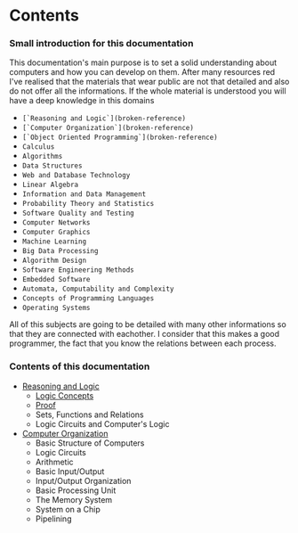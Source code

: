# Contents

### Small introduction for this documentation

This documentation's main purpose is to set a solid understanding about computers and how you can develop on them. After many resources red I've realised that the materials that wear public are not that detailed and also do not offer all the informations. If the whole material is understood you will have a deep knowledge in this domains

* ``[`Reasoning and Logic`](broken-reference)``
* ``[`Computer Organization`](broken-reference)``
* ``[`Object Oriented Programming`](broken-reference)``
* `Calculus`
* `Algorithms`
* `Data Structures`
* `Web and Database Technology`
* `Linear Algebra`
* `Information and Data Management`
* `Probability Theory and Statistics`
* `Software Quality and Testing`
* `Computer Networks`
* `Computer Graphics`
* `Machine Learning`
* `Big Data Processing`
* `Algorithm Design`
* `Software Engineering Methods`
* `Embedded Software`
* `Automata, Computability and Complexity`
* `Concepts of Programming Languages`
* `Operating Systems`

All of this subjects are going to be detailed with many other informations so that they are connected with eachother. I consider that this makes a good programmer, the fact that you know the relations between each process.



### Contents of this documentation

* [Reasoning and Logic](reasoning-and-logic/introduction.md)
  * [Logic Concepts](reasoning-and-logic/logic-concepts/)
  * [Proof](reasoning-and-logic/proof.md)
  * Sets, Functions and Relations
  * Logic Circuits and Computer's Logic
* [Computer Organization](broken-reference)
  * Basic Structure of Computers
  * Logic Circuits
  * Arithmetic
  * Basic Input/Output
  * Input/Output Organization
  * Basic Processing Unit
  * The Memory System
  * System on a Chip
  * Pipelining
